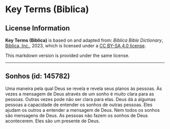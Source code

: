 # Key Terms (Biblica)

## License Information

**Key Terms (Biblica)** is based on and adapted from: _Biblica Bible Dictionary_, [Biblica, Inc.](https://www.biblica.com/), 2023, which is licensed under a [CC BY-SA 4.0 license](https://creativecommons.org/licenses/by-sa/4.0/legalcode.en).

This markdown version is provided under the same license.



--------------------------------

## Sonhos (id: 145782)

Uma maneira pela qual Deus se revela e revela seus planos às pessoas. Às vezes a mensagem de Deus através de um sonho é muito clara para as pessoas. Outras vezes pode não ser clara para elas. Deus dá a algumas pessoas a capacidade de entender os sonhos de outras pessoas. Eles ajudam os outros a entender a mensagem de Deus. Nem todos os sonhos são mensagens de Deus. As pessoas não fazem os sonhos de Deus acontecerem. Eles são um presente de Deus.


